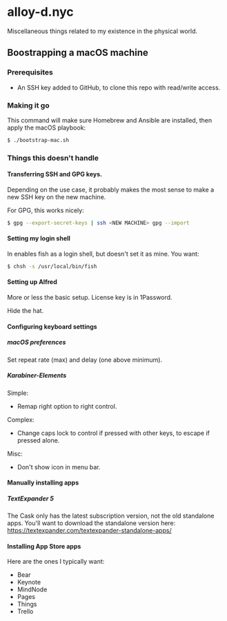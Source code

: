 # alloy-d.nyc
Miscellaneous things related to my existence in the physical world.

## Boostrapping a macOS machine

### Prerequisites

- An SSH key added to GitHub, to clone this repo with read/write access.

### Making it go

This command will make sure Homebrew and Ansible are installed, then
apply the macOS playbook:

```sh
$ ./bootstrap-mac.sh
```

### Things this doesn't handle

#### Transferring SSH and GPG keys.

Depending on the use case, it probably makes the most sense to make
a new SSH key on the new machine.

For GPG, this works nicely:

```sh
$ gpg --export-secret-keys | ssh <NEW MACHINE> gpg --import
```

#### Setting my login shell

In enables fish as a login shell, but doesn't set it as mine.  You want:

```sh
$ chsh -s /usr/local/bin/fish
```

#### Setting up Alfred

More or less the basic setup.  License key is in 1Password.

Hide the hat.

#### Configuring keyboard settings

##### macOS preferences

Set repeat rate (max) and delay (one above minimum).

##### Karabiner-Elements

Simple:
- Remap right option to right control.

Complex:
- Change caps lock to control if pressed with other keys, to escape if
	pressed alone.

Misc:
- Don't show icon in menu bar.

#### Manually installing apps

##### TextExpander 5

The Cask only has the latest subscription version, not the old
standalone apps.  You'll want to download the standalone version here:
https://textexpander.com/textexpander-standalone-apps/

#### Installing App Store apps

Here are the ones I typically want:

- Bear
- Keynote
- MindNode
- Pages
- Things
- Trello
